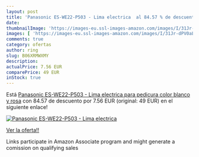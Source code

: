 ```yaml
---
layout: post
title: 'Panasonic ES-WE22-P503 - Lima electrica  al 84.57 % de descuento'
date: 
thumbnailImage: 'https://images-eu.ssl-images-amazon.com/images/I/31Jr-dPV0aL._SL200_.jpg'
images: [ 'https://images-eu.ssl-images-amazon.com/images/I/31Jr-dPV0aL._SL200_.jpg' ]
comments: true
category: ofertas
author: ring
slug: B06XRMWXMY
description:
actualPrice: 7.56 EUR
comparePrice: 49 EUR
inStock: true
---
```


Está [Panasonic ES-WE22-P503 - Lima electrica para pedicura  color blanco y rosa](https://www.amazon.es/dp/B06XRMWXMY/?tag=tolees-21) con 84.57 de descuento por 7.56 EUR (original: 49 EUR) en el siguiente enlace!

[![Panasonic ES-WE22-P503 - Lima electrica ](https://images-eu.ssl-images-amazon.com/images/I/31Jr-dPV0aL._SL200_.jpg)](https://www.amazon.es/dp/B06XRMWXMY/?tag=tolees-21)

[Ver la oferta!!](https://www.amazon.es/dp/B06XRMWXMY/?tag=tolees-21)

Links participate in Amazon Associate program and might generate a comission on qualifying sales


